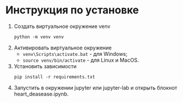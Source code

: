 # Инструкция по установке

1. Создать виртуальное окружение venv  
   ```
   python -m venv venv
   ```
3. Активировать виртуальное окружение  
   - ```venv\Scripts\activate.bat``` - для Windows;
   - ```source venv/bin/activate``` - для Linux и MacOS.
4. Установить зависимости  
   ```
   pip install -r requirements.txt
   ```
6. Запустить в окружении jupyter или jupyter-lab и открыть блокнот heart_deasease.ipynb.
